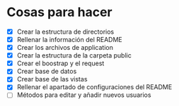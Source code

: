 # Cosas para hacer

- [x] Crear la estructura de directorios
- [x] Rellenar la información del README
- [x] Crear los archivos de application
- [x] Crear la estructura de la carpeta public
- [x] Crear el boostrap y el request
- [x] Crear base de datos
- [x] Crear base de las vistas
- [x] Rellenar el apartado de configuraciones del README
- [ ] Métodos para editar y añadir nuevos usuarios
